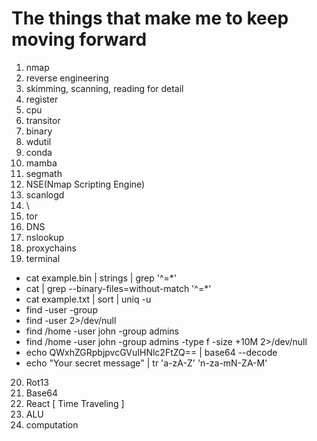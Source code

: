 # The things that make me to keep moving forward

1. nmap
2. reverse engineering
3. skimming, scanning, reading for detail
4. register
5. cpu
6. transitor
7. binary
8. wdutil
9. conda
10. mamba
11. segmath
12. NSE(Nmap Scripting Engine)
13. scanlogd
14. \
15. tor
16. DNS
17. nslookup
18. proxychains
19. terminal
  - cat example.bin | strings | grep '^=*'
  - cat <file> | grep --binary-files=without-match '^=*'
  - cat example.txt | sort | uniq -u
  - find <directory> -user <username> -group <groupname>
  - find <directory> -user <username> 2>/dev/null
  - find /home -user john -group admins
  - find /home -user john -group admins -type f -size +10M 2>/dev/null
  - echo QWxhZGRpbjpvcGVuIHNlc2FtZQ== | base64 --decode
  - echo "Your secret message" | tr 'a-zA-Z' 'n-za-mN-ZA-M'
20. Rot13
21. Base64
22. React [ Time Traveling ]
23. ALU
24. computation
